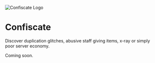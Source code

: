 ![Confiscate Logo](https://i.imgur.com/wltgyDs.png)
# Confiscate
Discover duplication glitches, abusive staff giving items, x-ray or simply poor server economy.

Coming soon.
